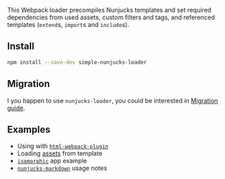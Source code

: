This Webpack loader precompiles Nunjucks templates and set required dependencies
from used assets, custom filters and tags, and referenced templates (`extend`s,
`import`s and `include`s).

## Install

```bash
npm install --save-dev simple-nunjucks-loader
```

## Migration

I you happen to use `nunjucks-loader`, you could be interested in
[Migration guide](migrate/nunjucks-loader.md).

## Examples

* Using with [`html-webpack-plugin`](examples/html-webpack-plugin/README.md)
* Loading [assets](examples/assets/README.md) from template
* [`isomorphic`](examples/isomorphic/README.md) app example
* [`nunjucks-markdown`](examples/markdown/README.md) usage notes
